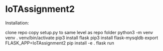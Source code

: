 # IoTAssignment2

Installation:

clone repo
copy setup.py to same level as repo folder
python3 -m venv venv
. venv/bin/activate
pip3 install flask
pip3 install flask-mysqldb
export FLASK_APP=IoTAssignment2
pip install -e .
flask run
